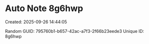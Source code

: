 ﻿# Auto Note 8g6hwp
Created: 2025-09-26 14:44:05

Random GUID: 795760b1-b657-42ac-a7f3-2f66b23eede3
Unique ID: 8g6hwp
